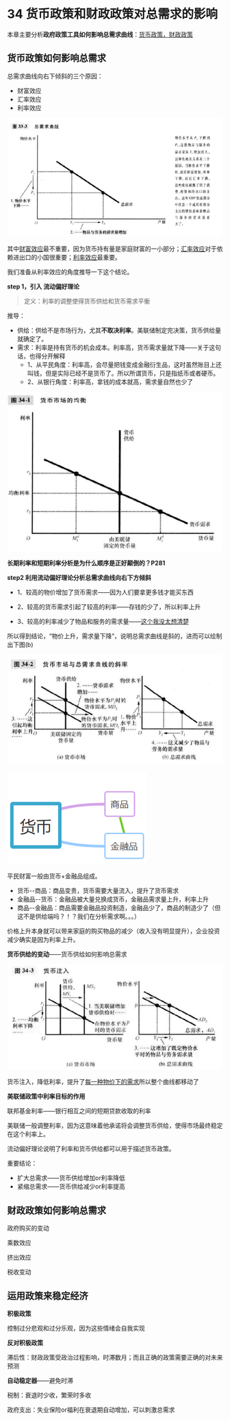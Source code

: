 # 34 货币政策和财政政策对总需求的影响

本章主要分析**政府政策工具如何影响总需求曲线**：<u>货币政策，财政政策</u>



## 货币政策如何影响总需求



总需求曲线向右下倾斜的三个原因：

- 财富效应
- 汇率效应
- 利率效应

![33-总需求曲线与产量](./images/33-总需求曲线与产量.png)

其中<u>财富效应</u>最不重要，因为货币持有量是家庭财富的一小部分；<u>汇率效应</u>对于依赖进出口的小国很重要；<u>利率效应</u>最重要。

我们准备从利率效应的角度推导一下这个结论。



**step 1，引入 流动偏好理论**

> 定义：利率的调整使得货币供给和货币需求平衡

推导：

- 供给：供给不是市场行为，尤其**不取决利率**。美联储制定完决策，货币供给量就确定了。
- 需求：利率是持有货币的机会成本。利率高，货币需求量就下降——关于这句话，也得分开解释
  - 1、从平民角度：利率高，会尽量把钱变成金融衍生品，这时虽然账目上还叫钱，但是实际已经不是货币了。所以所谓货币，只是指纸币或者硬币。
  - 2、从银行角度：利率高，拿钱的成本就高，需求量自然也少了

![34 货币市场的均衡](./images/34-货币市场的均衡.png)



**长期利率和短期利率分析是为什么顺序是正好颠倒的？P281**



**step2 利用流动偏好理论分析总需求曲线向右下方倾斜**

- 1、较高的物价增加了货币需求——因为人们要拿更多钱才能买东西

- 2、较高的货币需求引起了较高的利率——存钱的少了，所以利率上升

- 3、较高的利率减少了物品和服务的需求量——<u>这个我没太想清楚</u>

所以得到结论，“物价上升，需求量下降”，说明总需求曲线是斜的，进而可以绘制出下图(b)

![34 货币市场与总需求曲线斜率](./images/34-货币市场与总需求曲线斜率.png)

![34-货币商品金融三角关系](./images/34-货币商品金融三角关系.png)

平民财富一般由货币+金融品组成。

- 货币--商品：商品变贵，货币需要大量流入，提升了货币需求
- 金融品--货币：金融品被大量兑换成货币，金融品需求量上升，利率上升
- 商品--金融品：商品需要金融品投资制造，金融品少了，商品的制造少了（但这不是供给端吗？！？我们在分析需求啊。。。）

价格上升本身就可以带来家庭的购买物品的减少（收入没有明显提升），企业投资减少确实是因为利率上升。



**货币供给的变动**——货币供给如何影响总需求

![34 货币注入](./images/34-货币注入.png)

货币注入，降低利率，提升了<u>每一种物价下的需求</u>所以整个曲线都移动了



**美联储政策中利率目标的作用**

联邦基金利率——银行相互之间的短期贷款收取的利率

美联储一般调整利率，因为这意味着他承诺将会调整货币供给，使得市场最终稳定在这个利率上。

流动偏好理论说明了利率和货币供给都可以用于描述货币政策。

重要结论：

- 扩大总需求——货币供给增加or利率降低
- 紧缩总需求——货币供给减少or利率提高



## 财政政策如何影响总需求

政府购买的变动

乘数效应

挤出效应

税收变动





## 运用政策来稳定经济

**积极政策**

控制过分悲观和过分乐观，因为这些情绪会自我实现



**反对积极政策**

滞后性：财政政策受政治过程影响，时滞数月；而且正确的政策需要正确的对未来预测



**自动稳定器**——避免时滞

税制：衰退时少收，繁荣时多收

政府支出：失业保险or福利在衰退期自动增加，可以刺激总需求